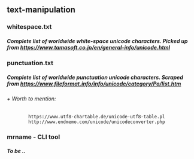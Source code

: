 ## text-manipulation


### whitespace.txt
##### Complete list of worldwide white-space unicode characters. Picked up from https://www.tamasoft.co.jp/en/general-info/unicode.html

### punctuation.txt
##### Complete list of worldwide punctuation unicode characters. Scraped from https://www.fileformat.info/info/unicode/category/Po/list.htm

###### + Worth to mention:
			https://www.utf8-chartable.de/unicode-utf8-table.pl
			http://www.endmemo.com/unicode/unicodeconverter.php 

### mrname - CLI tool
##### To be ..
